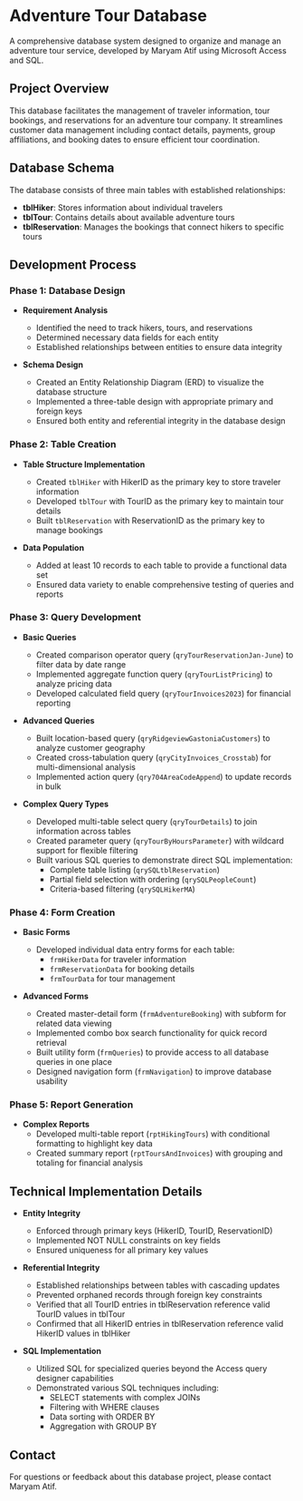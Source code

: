 # Adventure Tour Database

A comprehensive database system designed to organize and manage an adventure tour service, developed by Maryam Atif using Microsoft Access and SQL.

## Project Overview

This database facilitates the management of traveler information, tour bookings, and reservations for an adventure tour company. It streamlines customer data management including contact details, payments, group affiliations, and booking dates to ensure efficient tour coordination.

## Database Schema

The database consists of three main tables with established relationships:

- **tblHiker**: Stores information about individual travelers
- **tblTour**: Contains details about available adventure tours
- **tblReservation**: Manages the bookings that connect hikers to specific tours


## Development Process

### Phase 1: Database Design
- **Requirement Analysis**
  - Identified the need to track hikers, tours, and reservations
  - Determined necessary data fields for each entity
  - Established relationships between entities to ensure data integrity

- **Schema Design**
  - Created an Entity Relationship Diagram (ERD) to visualize the database structure
  - Implemented a three-table design with appropriate primary and foreign keys
  - Ensured both entity and referential integrity in the database design

### Phase 2: Table Creation
- **Table Structure Implementation**
  - Created `tblHiker` with HikerID as the primary key to store traveler information
  - Developed `tblTour` with TourID as the primary key to maintain tour details
  - Built `tblReservation` with ReservationID as the primary key to manage bookings
  
- **Data Population**
  - Added at least 10 records to each table to provide a functional data set
  - Ensured data variety to enable comprehensive testing of queries and reports

### Phase 3: Query Development
- **Basic Queries**
  - Created comparison operator query (`qryTourReservationJan-June`) to filter data by date range
  - Implemented aggregate function query (`qryTourListPricing`) to analyze pricing data
  - Developed calculated field query (`qryTourInvoices2023`) for financial reporting

- **Advanced Queries**
  - Built location-based query (`qryRidgeviewGastoniaCustomers`) to analyze customer geography
  - Created cross-tabulation query (`qryCityInvoices_Crosstab`) for multi-dimensional analysis
  - Implemented action query (`qry704AreaCodeAppend`) to update records in bulk

- **Complex Query Types**
  - Developed multi-table select query (`qryTourDetails`) to join information across tables
  - Created parameter query (`qryTourByHoursParameter`) with wildcard support for flexible filtering
  - Built various SQL queries to demonstrate direct SQL implementation:
    - Complete table listing (`qrySQLtblReservation`)
    - Partial field selection with ordering (`qrySQLPeopleCount`)
    - Criteria-based filtering (`qrySQLHikerMA`)

### Phase 4: Form Creation
- **Basic Forms**
  - Developed individual data entry forms for each table:
    - `frmHikerData` for traveler information
    - `frmReservationData` for booking details
    - `frmTourData` for tour management
  
- **Advanced Forms**
  - Created master-detail form (`frmAdventureBooking`) with subform for related data viewing
  - Implemented combo box search functionality for quick record retrieval
  - Built utility form (`frmQueries`) to provide access to all database queries in one place
  - Designed navigation form (`frmNavigation`) to improve database usability

### Phase 5: Report Generation
- **Complex Reports**
  - Developed multi-table report (`rptHikingTours`) with conditional formatting to highlight key data
  - Created summary report (`rptToursAndInvoices`) with grouping and totaling for financial analysis

## Technical Implementation Details

- **Entity Integrity**
  - Enforced through primary keys (HikerID, TourID, ReservationID)
  - Implemented NOT NULL constraints on key fields
  - Ensured uniqueness for all primary key values

- **Referential Integrity**
  - Established relationships between tables with cascading updates
  - Prevented orphaned records through foreign key constraints
  - Verified that all TourID entries in tblReservation reference valid TourID values in tblTour
  - Confirmed that all HikerID entries in tblReservation reference valid HikerID values in tblHiker

- **SQL Implementation**
  - Utilized SQL for specialized queries beyond the Access query designer capabilities
  - Demonstrated various SQL techniques including:
    - SELECT statements with complex JOINs
    - Filtering with WHERE clauses
    - Data sorting with ORDER BY
    - Aggregation with GROUP BY

## Contact

For questions or feedback about this database project, please contact Maryam Atif.

